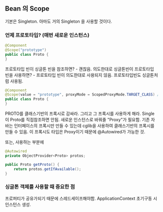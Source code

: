 

## Bean 의 Scope

기본은 Singleton. 아마도 거의 Singleton 을 사용할 것이다. 


### 언제 프로토타입? (매번 새로운 인스턴스)
```java
@Component
@Scope("prototype")
public class Proto {
}
```


프로토타입 빈이 싱글톤 빈을 참조하면? - 괜찮음. 의도한대로
싱글톤빈이 프로토타입 빈을 사용하면? - 프로토타입 빈이 의도한대로 사용되지 않음. 프로토타입빈도 싱글톤처럼 사용됨. 

```java
@Component
@Scope(value = "prototype", proxyMode = ScopedProxyMode.TARGET_CLASS) // dynamic Proxy using cglib 
public class Proto {
}
```

PROTO를 클래스기반의 프록시로 감싸라. 그리고 그 프록시를 사용하게 해라.
Single이 Proto를 직접참조하면 안됨. 새로운 인스턴스로 바꿔줄 "Proxy"가 필요함. 
기존 자바는 인터페이스의 프록시만 만들 수 있는데 cglib을 사용하여 클래스기반의 프록시를 만들 수 있음.
이 프록시도 타입은 Proxy이기 때문에 @Autowired가 가능한 것.


또는, 사용하는 부분에
```java
@Autowired
private ObjectProvider<Proto> protos;

public Proto getProto() {
    return protos.getIfAvailable();
}
```



### 싱글톤 객체를 사용할 때 중요한 점
프로퍼티가 공유가되기 때문에 스레드세이프해야함.
ApplicationContext 초기구동 시 인스턴스 생성.
